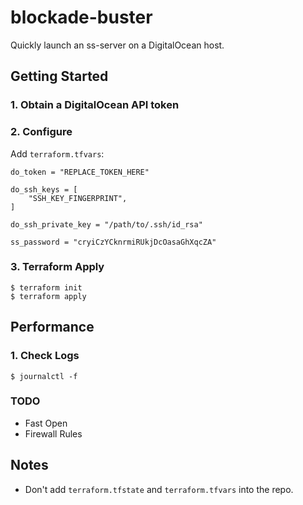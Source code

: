 # blockade-buster

Quickly launch an ss-server on a DigitalOcean host.

## Getting Started

### 1. Obtain a DigitalOcean API token

### 2. Configure

Add `terraform.tfvars`:

```
do_token = "REPLACE_TOKEN_HERE"

do_ssh_keys = [
    "SSH_KEY_FINGERPRINT",
]

do_ssh_private_key = "/path/to/.ssh/id_rsa"

ss_password = "cryiCzYCknrmiRUkjDcOasaGhXqcZA"
```

### 3. Terraform Apply

```
$ terraform init
$ terraform apply
```

## Performance

### 1. Check Logs

```
$ journalctl -f
```

### TODO

* Fast Open
* Firewall Rules

## Notes

* Don't add `terraform.tfstate` and `terraform.tfvars` into the repo.
